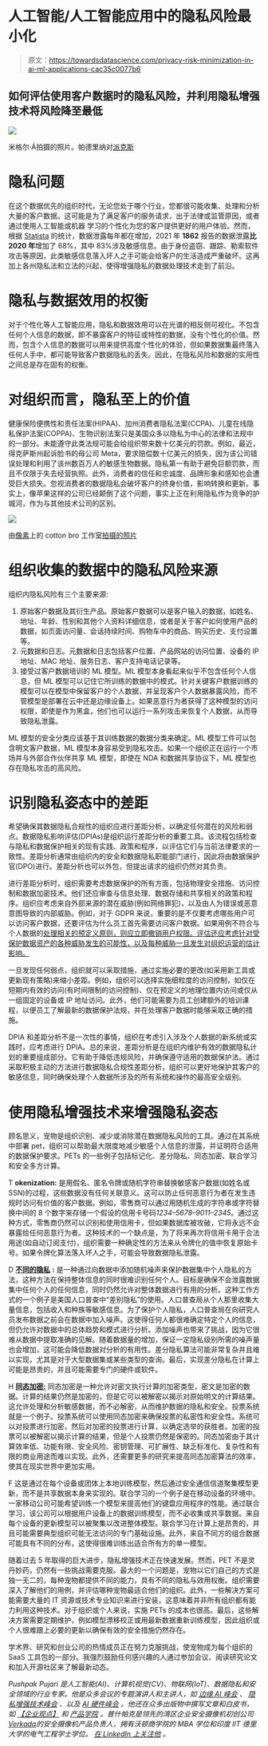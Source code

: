 # 人工智能/人工智能应用中的隐私风险最小化

> 原文：<https://towardsdatascience.com/privacy-risk-minimization-in-ai-ml-applications-cac35c0077b6>

## 如何评估使用客户数据时的隐私风险，并利用隐私增强技术将风险降至最低

![](img/de570a827741728a6fee5329cfbca9cb.png)

米格尔·Á拍摄的照片。帕德里纳对[派克斯](https://www.pexels.com/photo/close-up-shot-of-keyboard-buttons-2882638/)

# 隐私问题

在这个数据优先的组织时代，无论您处于哪个行业，您都很可能收集、处理和分析大量的客户数据。这可能是为了满足客户的服务请求，出于法律或监管原因，或者通过使用人工智能或机器
学习的个性化为您的客户提供更好的用户体验。然而，根据 [Statista](https://www.statista.com/statistics/273550/data-breaches-recorded-in-the-united-states-by-number-of-breaches-and-records-exposed/) 的统计，数据泄露每年都在增加，2021 年 **1862** 报告的数据泄露**比 2020 年**增加了 68%，其中 83%涉及敏感信息。由于身份盗窃、跟踪、勒索软件攻击等原因，此类敏感信息落入坏人之手可能会给客户的生活造成严重破坏。这再加上各州隐私法和立法的兴起，使得增强隐私的数据处理技术走到了前沿。

# 隐私与数据效用的权衡

对于个性化等人工智能应用，隐私和数据效用可以在光谱的相反侧可视化。不包含任何个人信息的数据，即不暴露客户的特征或特性的数据，没有个性化的价值。然而，包含个人信息的数据可以用来提供高度个性化的体验，但如果数据集最终落入任何人手中，都可能导致客户数据隐私的丢失。因此，在隐私风险和数据的实用性之间总是存在固有的权衡。

# 对组织而言，隐私至上的价值

健康保险便携性和责任法案(HIPAA)、加州消费者隐私法案(CCPA)、儿童在线隐私保护法案(COPPA)、生物识别法案只是美国众多以隐私为中心的法律和法规中的一部分。未能遵守此类法规可能会给组织带来数十亿美元的罚款。例如，最近，得克萨斯州起诉脸书的母公司 Meta，要求赔偿数十亿美元的损失，因为该公司错误处理和利用了该州数百万人的敏感生物数据。隐私第一有助于避免巨额罚款，而且不仅限于失去经营执照。此外，消费者的信任和忠诚度、品牌形象和感知也会遭受巨大损失。忽视消费者的数据隐私会破坏客户的终身价值，影响转换和更新。事实上，像苹果这样的公司已经颠倒了这个问题，事实上正在利用隐私作为竞争的护城河，作为与其他技术公司的区别。

![](img/c159df0795ffe315ad8f610dac0f438f.png)

由[像素](https://www.pexels.com/photo/person-in-white-dress-shirt-holding-pen-writing-on-white-paper-7578815/)上的 cotton bro 工作室[拍摄的照片](https://www.pexels.com/@cottonbro/)

# **组织收集的数据中的隐私风险来源**

组织内隐私风险有三个主要来源:

1.  原始客户数据及其衍生产品。原始客户数据可以是客户输入的数据，如姓名、地址、年龄、性别和其他个人资料详细信息，或者是关于客户如何使用产品的数据，如页面访问量、会话持续时间、购物车中的商品、购买历史、支付设置等。
2.  元数据和日志。元数据和日志包括客户位置、产品网站的访问位置、设备的 IP 地址、MAC 地址、服务日志、客户支持电话记录等。
3.  接受过客户数据培训的 ML 模型。ML 模型本身看起来似乎不包含任何个人信息，但 ML 模型可以记住它所训练的数据中的模式。针对关键客户数据训练的模型可以在模型中保留客户的个人数据，并呈现客户个人数据暴露风险，而不管模型是部署在云中还是边缘设备上。如果恶意行为者获得了这种模型的访问权限，即使是作为黑盒，他们也可以运行一系列攻击来恢复个人数据，从而导致隐私泄露。

ML 模型的安全分类应该基于其训练数据的数据分类来确定。ML 模型工件可以包含明文客户数据，ML 模型本身容易受到隐私攻击。如果一个组织正在运行一个市场并与外部合作伙伴共享 ML 模型，即使在 NDA 和数据共享协议下，ML 模型也存在隐私攻击的高风险。

# 识别隐私姿态中的差距

希望确保其数据隐私合规性的组织应进行差距分析，以确定任何潜在的风险和弱点。数据隐私影响评估(DPIAs)是组织运行差距分析的重要工具。该流程包括检查与隐私和数据保护相关的现有实践、政策和程序，以评估它们与当前法律要求的一致性。差距分析通常由组织内的安全和数据隐私职能部门进行，因此将由数据保护官(DPO)进行。差距分析也可以外包，但提出请求的组织仍然对其负责。

进行差距分析时，组织需要考虑数据保护的所有方面，包括物理安全措施、访问控制和数据加密技术。他们还应审查与信息处理、数据存储和共享相关的政策和程序。组织应考虑来自外部来源的潜在威胁(例如网络罪犯)，以及由人为错误或恶意意图导致的内部威胁。例如，对于 GDPR 来说，重要的是不仅要考虑哪些用户可以访问客户数据，还要评估为什么员工首先需要访问客户数据。如果用例不符合与个人数据的[处理相关的预定义原则，则应立即撤销用户权限。评估还应考虑针对受保护数据资产的各种威胁发生的可能性，以及每种威胁一旦发生对组织运营的估计影响。](https://gdpr-info.eu/art-6-gdpr/)

一旦发现任何弱点，组织就可以采取措施，通过实施必要的更改(如采用新工具或更新现有策略)来缩小差距。例如，组织可以选择实施细粒度的访问控制，如仅在短期内有效的访问(有时间限制的访问控制)、仅在预定义的地理位置内访问或仅从一组固定的设备或 IP 地址访问。此外，他们可能需要为员工创建额外的培训课程，以便员工了解最新的数据保护法规，并在处理客户数据时能够采取正确的措施。

DPIA 和差距分析不是一次性的事情，组织在考虑引入涉及个人数据的新系统或实践时，应考虑进行 DPIA。总的来说，差距分析是在组织内维护有效的数据隐私计划的重要组成部分。它有助于降低违规风险，并确保遵守适用的数据保护法。通过采取积极主动的方法进行数据隐私合规性差距分析，组织可以更好地保护其客户的敏感信息，同时确保处理个人数据所涉及的所有系统和操作的最高安全级别。

# 使用隐私增强技术来增强隐私姿态

顾名思义，宠物是组织识别、减少或消除潜在数据隐私风险的工具。通过在其系统中部署 pet，组织可以帮助最大限度地减少敏感个人信息的泄露，并证明符合适用的数据保护要求。PETs 的一些例子包括标记化、差分隐私、同态加密、联合学习和安全多方计算。

T **okenization:** 是用假名、匿名令牌或随机字符串替换敏感客户数据(如姓名或 SSN)的过程，这些数据没有任何关联意义。这可以防止任何恶意行为者在发生违规时访问有价值的客户数据。例如，零售商可以通过用随机生成的字符串或字符替换中间的 8 个数字来存储一个假设的信用卡号码*1234–5678–9011–2345*。通过这种方式，零售商仍然可以识别和使用信用卡，但如果数据库被攻破，它将永远不会暴露给任何恶意行为者。这种技术的一个缺点是，为了将来再次将信用卡用于合法用途(如自动订阅支付)，组织需要一种确定性的方法来从令牌化的值中恢复原始卡号。如果令牌化算法落入坏人之手，可能会导致数据隐私泄露。

D [**不同的隐私**](https://medium.com/georgian-impact-blog/a-brief-introduction-to-differential-privacy-eacf8722283b) **:** 是一种通过向数据中添加随机噪声来保护数据集中个人隐私的方法，这种方法在保持整体信息的同时很难识别任何个人。目标是确保不会泄露数据集中任何个人的任何信息，同时仍然允许对整体数据进行有用的分析。这种工作方式的一个例子是美国人口普查中“差别隐私”的使用。人口普查局从个人那里收集大量信息，包括收入和种族等敏感信息。为了保护个人隐私，人口普查局在向研究人员发布数据之前会在数据中加入噪声。这使得任何人都很难确定特定个人的信息，但仍允许对数据中的总体趋势和模式进行分析。添加噪声也带来了挑战，因为它很难从数据中提取准确的见解。随着数据量的增加，保证一定隐私级别所需的噪声量也会增加，这可能会降低数据对分析的有用性。差分隐私算法可能非常复杂并且难以实现，尤其是对于大型数据集或某些类型的查询。最后，实现差分隐私在计算上可能是昂贵的，并且可能需要专门的硬件或软件。

H [**同态加密:**](https://medium.com/privacy-preserving-natural-language-processing/homomorphic-encryption-for-beginners-a-practical-guide-part-1-b8f26d03a98a) 同态加密是一种允许对密文执行计算的加密类型，密文是加密的数据。计算的结果仍然是加密的，但是它可以被解密以揭示对原始明文的计算结果。这允许处理和分析敏感数据，而不必解密，从而维护数据的隐私和安全。投票系统就是一个例子。投票系统可以使用同态加密来确保投票的私密性和安全性。系统可以对投票进行加密，然后对加密的投票进行计算，以确定选举的获胜者。加密的投票可以被解密以揭示计算的结果，但是个人投票仍然是保密的。同态加密由于其计算效率低、功能有限、安全风险、密钥管理、可扩展性、缺乏标准化、复杂性和有限的商业用途而难以实现。此外，还需要更多的研究来提高同态加密算法的效率，使其在现实世界中更加实用。

F 这是通过在每个设备或团体上本地训练模型，然后通过安全通信信道聚集模型更新，而不是共享数据本身来实现的。联合学习的一个例子是在移动设备的环境中。一家移动公司可能希望训练一个模型来提高他们的键盘应用程序的性能。通过联合学习，该公司可以根据用户设备上的数据训练模型，而不必收集或共享数据。来自每个设备的更新模型可以被聚集以改进整体模型。联合学习在计算上是昂贵的，并且可能需要典型组织可能无法访问的专门基础设施。此外，来自不同方的组合数据可能具有不同的分布，这使得很难训练出适合所有方的单一模型。

随着过去 5 年取得的巨大进步，隐私增强技术正在快速发展。然而，PET 不是灵丹妙药，仍然有一些挑战需要克服。最大的一个问题是，宠物以它们自己的方式是独一无二的，每种宠物都提供不同的能力，具有不同的隐私与效用权衡。组织需要深入了解他们的用例，并评估哪种宠物最适合他们的组织。此外，一些解决方案可能需要大量的 IT 资源或技术专业知识来进行安装，这意味着并非所有组织都有能力利用这种技术。对于组织或个人来说，实施 PETs 的成本也很高。最后，这些解决方案需要定期维护，例如模型漂移校正或用最新数据重新训练模型，因此组织或个人很难跟上必要的更新以确保有效的安全措施仍然存在。

学术界、研究和创业公司的热情成员正在努力克服挑战，使宠物成为每个组织的 SaaS 工具包的一部分。我强烈鼓励任何感兴趣的人通过参加会议、阅读研究论文和加入开源社区来了解最新动态。

*Pushpak Pujari 是人工智能(AI)、计算机视觉(CV)、物联网(IoT)、数据隐私和安全领域的行业专家。他是众多会议的专题演讲人和主讲人，如* [*边缘 AI 峰会*](https://www.edgeaisummit.com/events/edge-ai-summit) *、* [*隐私增强技术峰会*](https://www.kisacoresearch.com/sites/default/files/agendas/ks221228_pets_usa_brochure_v5_-_compressed.pdf) *、以及* [*AI 硬件峰会*](https://www.aihardwaresummit.com/content/pushpak-pujari) *。他还在众多出版物中撰写文章和白皮书，如* [*【企业观点】*](https://enterpriseviewpoint.com/privacy-risk-minimization-in-ai-ml-applications/) *和* [*产品学院*](https://productschool.com/product-leaders/pushpak-pujari) *。普什帕克是领先的湾区企业安全摄像机初创公司*[*Verkada*](https://www.verkada.com/)*的安全摄像机产品负责人，拥有沃顿商学院的 MBA 学位和印度 IIT 德里大学的电气工程学士学位。* [*在 LinkedIn 上关注他*](https://www.linkedin.com/in/pushpakpujari/) *。*